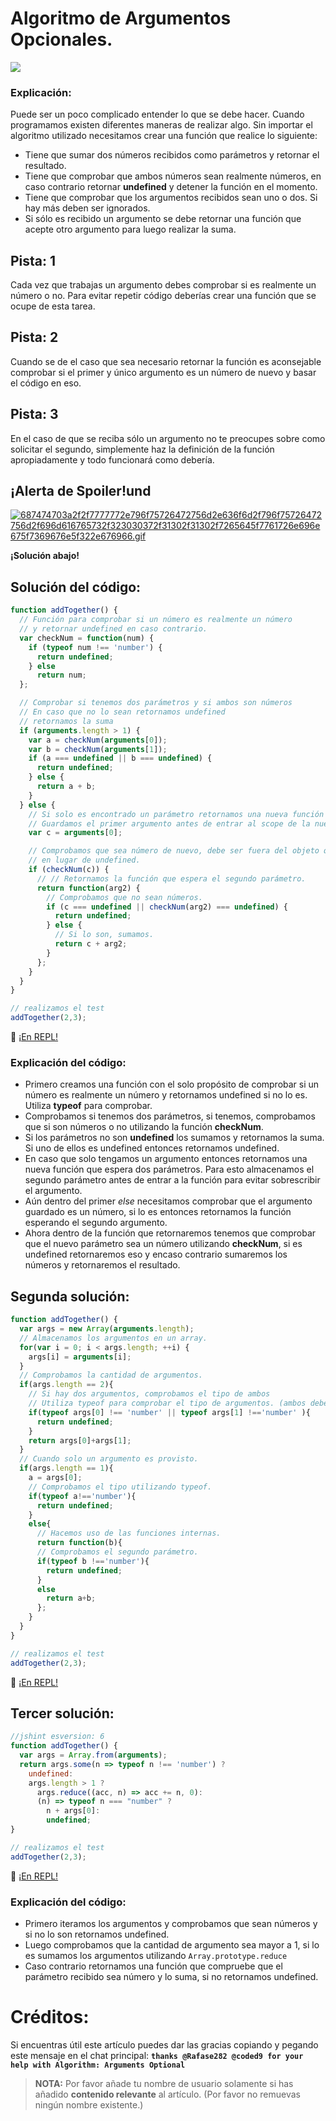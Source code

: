 # Algoritmo de Argumentos Opcionales.

![](http://i.imgur.com/63Iaec6.jpg)

### Explicación:

Puede ser un poco complicado entender lo que se debe hacer. Cuando programamos existen diferentes maneras de realizar algo. Sin importar el algoritmo utilizado necesitamos crear una función que realice lo siguiente:

- Tiene que sumar dos números recibidos como parámetros y retornar el resultado.
- Tiene que comprobar que ambos números sean realmente números, en caso contrario retornar **undefined** y detener la función en el momento.
- Tiene que comprobar que los argumentos recibidos sean uno o dos. Si hay más deben ser ignorados.
- Si sólo es recibido un argumento se debe retornar una función que acepte otro argumento para luego realizar la suma.

## Pista: 1

Cada vez que trabajas un argumento debes comprobar si es realmente un número o no. Para evitar repetir código deberías crear una función que se ocupe de esta tarea.

## Pista: 2

Cuando se de el caso que sea necesario retornar la función es aconsejable comprobar si el primer y único argumento es un número de nuevo y basar el código en eso.

## Pista: 3

En el caso de que se reciba sólo un argumento no te preocupes sobre como solicitar el segundo, simplemente haz la definición de la función apropiadamente y todo funcionará como debería.

## ¡Alerta de Spoiler!und

[![687474703a2f2f7777772e796f75726472756d2e636f6d2f796f75726472756d2f696d616765732f323030372f31302f31302f7265645f7761726e696e675f7369676e5f322e676966.gif](https://files.gitter.im/FreeCodeCamp/Wiki/nlOm/thumb/687474703a2f2f7777772e796f75726472756d2e636f6d2f796f75726472756d2f696d616765732f323030372f31302f31302f7265645f7761726e696e675f7369676e5f322e676966.gif)](https://files.gitter.im/FreeCodeCamp/Wiki/nlOm/687474703a2f2f7777772e796f75726472756d2e636f6d2f796f75726472756d2f696d616765732f323030372f31302f31302f7265645f7761726e696e675f7369676e5f322e676966.gif)

**¡Solución abajo!**

## Solución del código:

```javascript
function addTogether() {
  // Función para comprobar si un número es realmente un número
  // y retornar undefined en caso contrario.
  var checkNum = function(num) {
    if (typeof num !== 'number') {
      return undefined;
    } else
      return num;
  };

  // Comprobar si tenemos dos parámetros y si ambos son números
  // En caso que no lo sean retornamos undefined
  // retornamos la suma
  if (arguments.length > 1) {
    var a = checkNum(arguments[0]);
    var b = checkNum(arguments[1]);
    if (a === undefined || b === undefined) {
      return undefined;
    } else {
      return a + b;
    }
  } else {
    // Si solo es encontrado un parámetro retornamos una nueva función para solicitar un segundo parámetro
    // Guardamos el primer argumento antes de entrar al scope de la nueva función
    var c = arguments[0];

    // Comprobamos que sea número de nuevo, debe ser fuera del objeto que retornaremos
    // en lugar de undefined.
    if (checkNum(c)) {
      // // Retornamos la función que espera el segundo parámetro.
      return function(arg2) {
        // Comprobamos que no sean números.
        if (c === undefined || checkNum(arg2) === undefined) {
          return undefined;
        } else {
          // Si lo son, sumamos.
          return c + arg2;
        }
      };
    }
  }
}

// realizamos el test
addTogether(2,3);
```

:rocket: [¡En REPL!](https://repl.it/CLnz/0)

### Explicación del código:

- Primero creamos una función con el solo propósito de comprobar si un número es realmente un número y retornamos undefined si no lo es. Utiliza **typeof** para comprobar.
- Comprobamos si tenemos dos parámetros, si tenemos, comprobamos que si son números o no utilizando la función **checkNum**.
- Si los parámetros no son **undefined** los sumamos y retornamos la suma. Si uno de ellos es undefined entonces retornamos undefined.
- En caso que solo tengamos un argumento entonces retornamos una nueva función que espera dos parámetros. Para esto almacenamos el segundo parámetro antes de entrar a la función para evitar sobrescribir el argumento.
- Aún dentro del primer _else_ necesitamos comprobar que el argumento guardado es un número, si lo es entonces retornamos la función esperando el segundo argumento.
- Ahora dentro de la función que retornaremos tenemos que comprobar que el nuevo parámetro sea un número utilizando **checkNum**, si es undefined retornaremos eso y encaso contrario sumaremos los números y retornaremos el resultado.

## Segunda solución:

```javascript
function addTogether() {
  var args = new Array(arguments.length);
  // Almacenamos los argumentos en un array.
  for(var i = 0; i < args.length; ++i) {
    args[i] = arguments[i];
  }
  // Comprobamos la cantidad de argumentos.
  if(args.length == 2){
    // Si hay dos argumentos, comprobamos el tipo de ambos
    // Utiliza typeof para comprobar el tipo de argumentos. (ambos deben ser números)
    if(typeof args[0] !== 'number' || typeof args[1] !=='number' ){
      return undefined;
    }
    return args[0]+args[1];
  }
  // Cuando solo un argumento es provisto.
  if(args.length == 1){
    a = args[0];
    // Comprobamos el tipo utilizando typeof.
    if(typeof a!=='number'){
      return undefined;
    }
    else{
      // Hacemos uso de las funciones internas.
      return function(b){
      // Comprobamos el segundo parámetro.
      if(typeof b !=='number'){
        return undefined;
      }
      else
        return a+b;
      };
    }
  }
}

// realizamos el test
addTogether(2,3);
```

:rocket: [¡En REPL!](https://repl.it/CLoA/0)

## Tercer solución:

```javascript
//jshint esversion: 6
function addTogether() {
  var args = Array.from(arguments);
  return args.some(n => typeof n !== 'number') ? 
    undefined: 
    args.length > 1 ?
      args.reduce((acc, n) => acc += n, 0):
      (n) => typeof n === "number" ? 
        n + args[0]:
        undefined;
}

// realizamos el test
addTogether(2,3);
```

:rocket: [¡En REPL!](https://repl.it/CLoB/0)

### Explicación del código:

- Primero iteramos los argumentos y comprobamos que sean números y si no lo son retornamos undefined.
- Luego comprobamos que la cantidad de argumento sea mayor a 1, si lo es sumamos los argumentos utilizando `Array.prototype.reduce`
- Caso contrario retornamos una función que compruebe que el parámetro recibido sea número y lo suma, si no retornamos undefined.

# Créditos:

Si encuentras útil este artículo puedes dar las gracias copiando y pegando este mensaje en el chat principal: **`thanks @Rafase282 @coded9 for your help with Algorithm: Arguments Optional`**

> **NOTA:** Por favor añade tu nombre de usuario solamente si has añadido **contenido relevante** al artículo. (Por favor no remuevas ningún nombre existente.)
